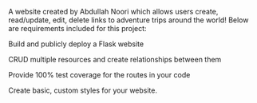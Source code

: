 A website created by Abdullah Noori which allows users create, read/update, edit, delete links to adventure trips around the world! Below are requirements included for this project:

Build and publicly deploy a Flask website

CRUD multiple resources and create relationships between them

Provide 100% test coverage for the routes in your code

Create basic, custom styles for your website.
